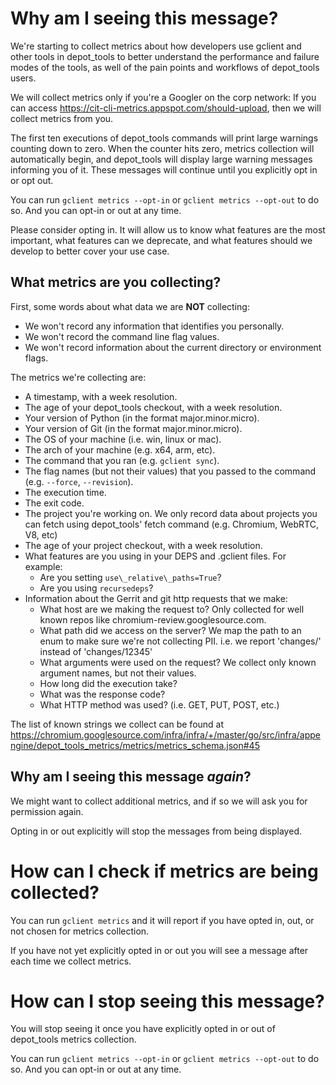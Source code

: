 # Why am I seeing this message?

We're starting to collect metrics about how developers use gclient and other
tools in depot\_tools to better understand the performance and failure modes of
the tools, as well of the pain points and workflows of depot\_tools users.

We will collect metrics only if you're a Googler on the corp network: If you can
access https://cit-cli-metrics.appspot.com/should-upload, then we will collect
metrics from you.

The first ten executions of depot\_tools commands will print large warnings
counting down to zero. When the counter hits zero, metrics collection will
automatically begin, and depot\_tools will display large warning messages
informing you of it. These messages will continue until you explicitly opt in or
opt out.

You can run `gclient metrics --opt-in` or `gclient metrics --opt-out` to do so.
And you can opt-in or out at any time.

Please consider opting in. It will allow us to know what features are the most
important, what features can we deprecate, and what features should we develop
to better cover your use case.

## What metrics are you collecting?

First, some words about what data we are **NOT** collecting:

- We won't record any information that identifies you personally.
- We won't record the command line flag values.
- We won't record information about the current directory or environment flags.

The metrics we're collecting are:

- A timestamp, with a week resolution.
- The age of your depot\_tools checkout, with a week resolution.
- Your version of Python (in the format major.minor.micro).
- Your version of Git (in the format major.minor.micro).
- The OS of your machine (i.e. win, linux or mac).
- The arch of your machine (e.g. x64, arm, etc).
- The command that you ran (e.g. `gclient sync`).
- The flag names (but not their values) that you passed to the command
  (e.g. `--force`, `--revision`).
- The execution time.
- The exit code.
- The project you're working on. We only record data about projects you can
  fetch using depot\_tools' fetch command (e.g. Chromium, WebRTC, V8, etc)
- The age of your project checkout, with a week resolution.
- What features are you using in your DEPS and .gclient files. For example:
  - Are you setting `use\_relative\_paths=True`?
  - Are you using `recursedeps`?
- Information about the Gerrit and git http requests that we make:
  - What host are we making the request to?
    Only collected for well known repos like chromium-review.googlesource.com.
  - What path did we access on the server?
    We map the path to an enum to make sure we're not collecting PII.
    i.e. we report 'changes/' instead of 'changes/12345'
  - What arguments were used on the request?
    We collect only known argument names, but not their values.
  - How long did the execution take?
  - What was the response code?
  - What HTTP method was used? (i.e. GET, PUT, POST, etc.)

The list of known strings we collect can be found at
https://chromium.googlesource.com/infra/infra/+/master/go/src/infra/appengine/depot_tools_metrics/metrics/metrics_schema.json#45

## Why am I seeing this message *again*?

We might want to collect additional metrics, and if so we will ask you for
permission again.

Opting in or out explicitly will stop the messages from being displayed.

# How can I check if metrics are being collected?

You can run `gclient metrics` and it will report if you have opted in, out, or
not chosen for metrics collection.

If you have not yet explicitly opted in or out you will see a message after
each time we collect metrics.

# How can I stop seeing this message?

You will stop seeing it once you have explicitly opted in or out of depot\_tools
metrics collection.

You can run `gclient metrics --opt-in` or `gclient metrics --opt-out` to do so.
And you can opt-in or out at any time.
